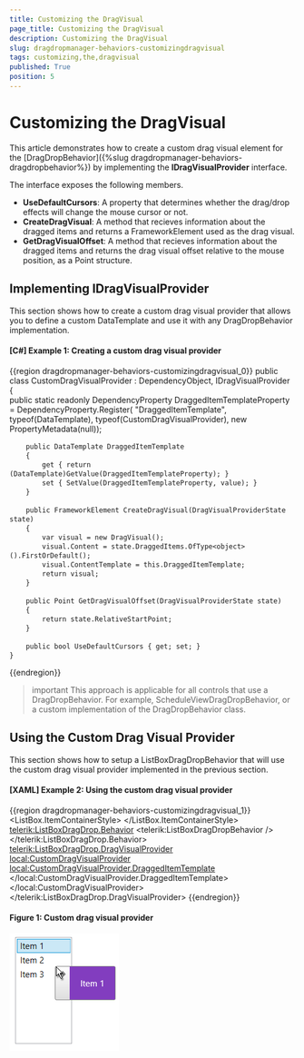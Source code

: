 ```yaml
---
title: Customizing the DragVisual
page_title: Customizing the DragVisual
description: Customizing the DragVisual
slug: dragdropmanager-behaviors-customizingdragvisual
tags: customizing,the,dragvisual
published: True
position: 5
---
```


# Customizing the DragVisual

This article demonstrates how to create a custom drag visual element for the [DragDropBehavior]({%slug dragdropmanager-behaviors-dragdropbehavior%}) by implementing the __IDragVisualProvider__ interface.

The interface exposes the following members.

* __UseDefaultCursors__: A property that determines whether the drag/drop effects will change the mouse cursor or not.
* __CreateDragVisual__: A method that recieves information about the dragged items and returns a FrameworkElement used as the drag visual.
* __GetDragVisualOffset__: A method that recieves information about the dragged items and returns the drag visual offset relative to the mouse position, as a Point structure.

## Implementing IDragVisualProvider

This section shows how to create a custom drag visual provider that allows you to define a custom DataTemplate and use it with any DragDropBehavior implementation.

#### __[C#] Example 1: Creating a custom drag visual provider__
{{region dragdropmanager-behaviors-customizingdragvisual_0}}
	public class CustomDragVisualProvider : DependencyObject, IDragVisualProvider
    {        
        public static readonly DependencyProperty DraggedItemTemplateProperty =
        DependencyProperty.Register(
            "DraggedItemTemplate", 
            typeof(DataTemplate), 
            typeof(CustomDragVisualProvider),
            new PropertyMetadata(null));
        
        public DataTemplate DraggedItemTemplate
        {
            get { return (DataTemplate)GetValue(DraggedItemTemplateProperty); }
            set { SetValue(DraggedItemTemplateProperty, value); }
        }
        
        public FrameworkElement CreateDragVisual(DragVisualProviderState state)
        {
            var visual = new DragVisual();
            visual.Content = state.DraggedItems.OfType<object>().FirstOrDefault();
            visual.ContentTemplate = this.DraggedItemTemplate;
            return visual;
        }

        public Point GetDragVisualOffset(DragVisualProviderState state)
        {
            return state.RelativeStartPoint;
        }

        public bool UseDefaultCursors { get; set; }
    }
{{endregion}}

>important This approach is applicable for all controls that use a DragDropBehavior. For example, ScheduleViewDragDropBehavior, or a custom implementation of the DragDropBehavior class.

## Using the Custom Drag Visual Provider

This section shows how to setup a ListBoxDragDropBehavior that will use the custom drag visual provider implemented in the previous section.

#### __[XAML] Example 2: Using the custom drag visual provider__
{{region dragdropmanager-behaviors-customizingdragvisual_1}}
	<ListBox ItemsSource="{Binding MyItems}" DisplayMemberPath="Name">
		<ListBox.ItemContainerStyle>
			<Style TargetType="ListBoxItem">
				<Setter Property="telerik:DragDropManager.AllowCapturedDrag" Value="True" />
			</Style>
		</ListBox.ItemContainerStyle>
		<telerik:ListBoxDragDrop.Behavior>
			<telerik:ListBoxDragDropBehavior />
		</telerik:ListBoxDragDrop.Behavior>
		<telerik:ListBoxDragDrop.DragVisualProvider>
			<local:CustomDragVisualProvider>
				<local:CustomDragVisualProvider.DraggedItemTemplate>
					<DataTemplate>
						<TextBlock Text="{Binding Name}" Background="#823DBF" Padding="15" Foreground="White"/>
					</DataTemplate>
				</local:CustomDragVisualProvider.DraggedItemTemplate>
			</local:CustomDragVisualProvider>
		</telerik:ListBoxDragDrop.DragVisualProvider>
	</ListBox>
{{endregion}}

#### Figure 1: Custom drag visual provider 
![dragdropmanager customizingdragvisual](images/dragdropmanager-customizingdragvisual-0.png)
